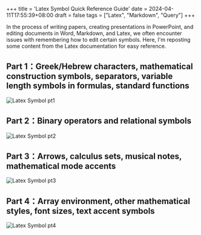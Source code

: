 +++
title = 'Latex Symbol Quick Reference Guide'
date = 2024-04-11T17:55:39+08:00
draft = false
tags = ["Latex", "Markdown", "Query"]
+++

In the process of writing papers, creating presentations in PowerPoint, and editing documents in Word, Markdown, and Latex, we often encounter issues with remembering how to edit certain symbols. Here, I'm reposting some content from the Latex documentation for easy reference.


## Part 1：Greek/Hebrew characters, mathematical construction symbols, separators, variable length symbols in formulas, standard functions

<img src="/posts/latex_symbols/img/pt1.webp" alt="Latex Symbol pt1" class="center-image"/>

## Part 2：Binary operators and relational symbols

<img src="/posts/latex_symbols/img/pt2.webp" alt="Latex Symbol pt2" class="center-image"/>
 
## Part 3：Arrows, calculus sets, musical notes, mathematical mode accents

<img src="/posts/latex_symbols/img/pt3.webp" alt="Latex Symbol pt3" class="center-image"/>

## Part 4：Array environment, other mathematical styles, font sizes, text accent symbols

<img src="/posts/latex_symbols/img/pt4.webp" alt="Latex Symbol pt4" class="center-image"/>



